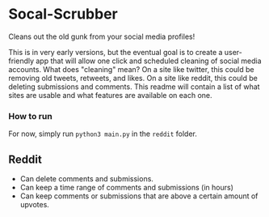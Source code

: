 # Socal-Scrubber
Cleans out the old gunk from your social media profiles!

This is in very early versions, but the eventual goal is to create a user-friendly app that will allow one click and scheduled cleaning of social media accounts. What does "cleaning" mean? On a site like twitter, this could be removing old tweets, retweets, and likes. On a site like reddit, this could be deleting submissions and comments. This readme will contain a list of what sites are usable and what features are available on each one.

### How to run
For now, simply run `python3 main.py` in the `reddit` folder.

## Reddit
* Can delete comments and submissions.
* Can keep a time range of comments and submissions (in hours)
* Can keep comments or submissions that are above a certain amount of upvotes.